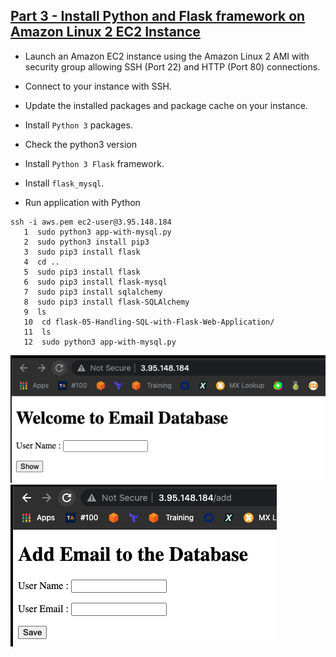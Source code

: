 ## [Part 3 - Install Python and Flask framework on Amazon Linux 2 EC2 Instance](./README.md)

- Launch an Amazon EC2 instance using the Amazon Linux 2 AMI with security group allowing SSH (Port 22) and HTTP (Port 80) connections.

- Connect to your instance with SSH.

- Update the installed packages and package cache on your instance.

- Install `Python 3` packages.

- Check the python3 version

- Install `Python 3 Flask` framework.

- Install `flask_mysql`.

- Run application with Python

```
ssh -i aws.pem ec2-user@3.95.148.184
   1  sudo python3 app-with-mysql.py
   2  sudo python3 install pip3
   3  sudo pip3 install flask
   4  cd ..
   5  sudo pip3 install flask
   6  sudo pip3 install flask-mysql
   7  sudo pip3 install sqlalchemy
   8  sudo pip3 install flask-SQLAlchemy
   9  ls
   10  cd flask-05-Handling-SQL-with-Flask-Web-Application/
   11  ls
   12  sudo python3 app-with-mysql.py
```

![2](./img/2.png)
![3](./img/3.png)